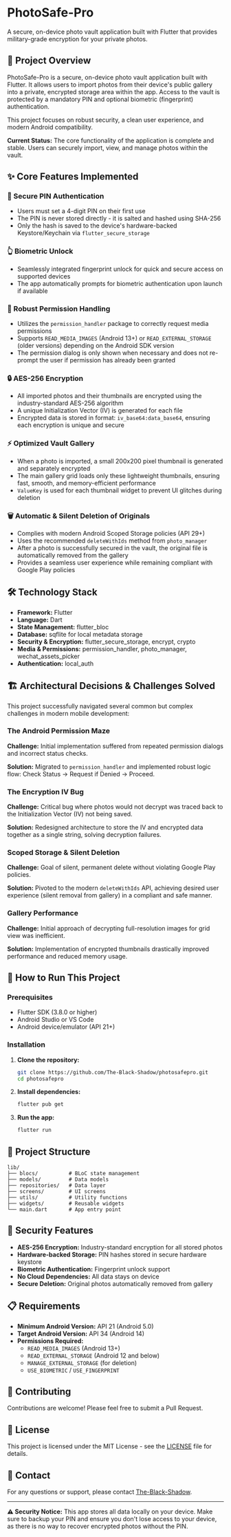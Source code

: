 # PhotoSafe-Pro

A secure, on-device photo vault application built with Flutter that provides military-grade encryption for your private photos.

## 🔐 Project Overview

PhotoSafe-Pro is a secure, on-device photo vault application built with Flutter. It allows users to import photos from their device's public gallery into a private, encrypted storage area within the app. Access to the vault is protected by a mandatory PIN and optional biometric (fingerprint) authentication.

This project focuses on robust security, a clean user experience, and modern Android compatibility.

**Current Status:** The core functionality of the application is complete and stable. Users can securely import, view, and manage photos within the vault.

## ✨ Core Features Implemented

### 🔑 Secure PIN Authentication

- Users must set a 4-digit PIN on their first use
- The PIN is never stored directly - it is salted and hashed using SHA-256
- Only the hash is saved to the device's hardware-backed Keystore/Keychain via `flutter_secure_storage`

### 👆 Biometric Unlock

- Seamlessly integrated fingerprint unlock for quick and secure access on supported devices
- The app automatically prompts for biometric authentication upon launch if available

### 📱 Robust Permission Handling

- Utilizes the `permission_handler` package to correctly request media permissions
- Supports `READ_MEDIA_IMAGES` (Android 13+) or `READ_EXTERNAL_STORAGE` (older versions) depending on the Android SDK version
- The permission dialog is only shown when necessary and does not re-prompt the user if permission has already been granted

### 🔒 AES-256 Encryption

- All imported photos and their thumbnails are encrypted using the industry-standard AES-256 algorithm
- A unique Initialization Vector (IV) is generated for each file
- Encrypted data is stored in format: `iv_base64:data_base64`, ensuring each encryption is unique and secure

### ⚡ Optimized Vault Gallery

- When a photo is imported, a small 200x200 pixel thumbnail is generated and separately encrypted
- The main gallery grid loads only these lightweight thumbnails, ensuring fast, smooth, and memory-efficient performance
- `ValueKey` is used for each thumbnail widget to prevent UI glitches during deletion

### 🗑️ Automatic & Silent Deletion of Originals

- Complies with modern Android Scoped Storage policies (API 29+)
- Uses the recommended `deleteWithIds` method from `photo_manager`
- After a photo is successfully secured in the vault, the original file is automatically removed from the gallery
- Provides a seamless user experience while remaining compliant with Google Play policies

## 🛠️ Technology Stack

- **Framework:** Flutter
- **Language:** Dart
- **State Management:** flutter_bloc
- **Database:** sqflite for local metadata storage
- **Security & Encryption:** flutter_secure_storage, encrypt, crypto
- **Media & Permissions:** permission_handler, photo_manager, wechat_assets_picker
- **Authentication:** local_auth

## 🏗️ Architectural Decisions & Challenges Solved

This project successfully navigated several common but complex challenges in modern mobile development:

### The Android Permission Maze

**Challenge:** Initial implementation suffered from repeated permission dialogs and incorrect status checks.

**Solution:** Migrated to `permission_handler` and implemented robust logic flow: Check Status → Request if Denied → Proceed.

### The Encryption IV Bug

**Challenge:** Critical bug where photos would not decrypt was traced back to the Initialization Vector (IV) not being saved.

**Solution:** Redesigned architecture to store the IV and encrypted data together as a single string, solving decryption failures.

### Scoped Storage & Silent Deletion

**Challenge:** Goal of silent, permanent delete without violating Google Play policies.

**Solution:** Pivoted to the modern `deleteWithIds` API, achieving desired user experience (silent removal from gallery) in a compliant and safe manner.

### Gallery Performance

**Challenge:** Initial approach of decrypting full-resolution images for grid view was inefficient.

**Solution:** Implementation of encrypted thumbnails drastically improved performance and reduced memory usage.

## 🚀 How to Run This Project

### Prerequisites

- Flutter SDK (3.8.0 or higher)
- Android Studio or VS Code
- Android device/emulator (API 21+)

### Installation

1. **Clone the repository:**

   ```bash
   git clone https://github.com/The-Black-Shadow/photosafepro.git
   cd photosafepro
   ```

2. **Install dependencies:**

   ```bash
   flutter pub get
   ```

3. **Run the app:**
   ```bash
   flutter run
   ```

## 📂 Project Structure

```
lib/
├── blocs/          # BLoC state management
├── models/         # Data models
├── repositories/   # Data layer
├── screens/        # UI screens
├── utils/          # Utility functions
├── widgets/        # Reusable widgets
└── main.dart       # App entry point
```

## 🔐 Security Features

- **AES-256 Encryption:** Industry-standard encryption for all stored photos
- **Hardware-backed Storage:** PIN hashes stored in secure hardware keystore
- **Biometric Authentication:** Fingerprint unlock support
- **No Cloud Dependencies:** All data stays on device
- **Secure Deletion:** Original photos automatically removed from gallery

## 📋 Requirements

- **Minimum Android Version:** API 21 (Android 5.0)
- **Target Android Version:** API 34 (Android 14)
- **Permissions Required:**
  - `READ_MEDIA_IMAGES` (Android 13+)
  - `READ_EXTERNAL_STORAGE` (Android 12 and below)
  - `MANAGE_EXTERNAL_STORAGE` (for deletion)
  - `USE_BIOMETRIC` / `USE_FINGERPRINT`

## 🤝 Contributing

Contributions are welcome! Please feel free to submit a Pull Request.

## 📄 License

This project is licensed under the MIT License - see the [LICENSE](LICENSE) file for details.

## 📧 Contact

For any questions or support, please contact [The-Black-Shadow](https://github.com/The-Black-Shadow).

---

**⚠️ Security Notice:** This app stores all data locally on your device. Make sure to backup your PIN and ensure you don't lose access to your device, as there is no way to recover encrypted photos without the PIN.
